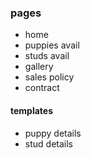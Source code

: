 ### pages

- home
- puppies avail
- studs avail
- gallery
- sales policy
- contract

#### templates

- puppy details
- stud details
